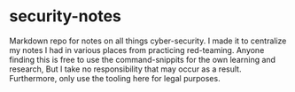 # security-notes

Markdown repo for notes on all things cyber-security.
I made it to centralize my notes I had in various places from practicing red-teaming. 
Anyone finding this is free to use the command-snippits for the own learning and research,
But I take no responsibility that may occur as a result. Furthermore, only use the tooling here for legal purposes.



